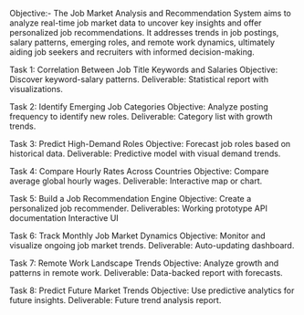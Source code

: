 Objective:-
The Job Market Analysis and Recommendation System aims to analyze real-time job market data to uncover key insights and offer personalized job recommendations. It addresses trends in job postings, salary patterns, emerging roles, and remote work dynamics, ultimately aiding job seekers and recruiters with informed decision-making.

Task 1: Correlation Between Job Title Keywords and Salaries
Objective: Discover keyword-salary patterns.
Deliverable: Statistical report with visualizations.

Task 2: Identify Emerging Job Categories
Objective: Analyze posting frequency to identify new roles.
Deliverable: Category list with growth trends.

 Task 3: Predict High-Demand Roles
Objective: Forecast job roles based on historical data.
Deliverable: Predictive model with visual demand trends.

 Task 4: Compare Hourly Rates Across Countries
Objective: Compare average global hourly wages.
Deliverable: Interactive map or chart.

Task 5: Build a Job Recommendation Engine
Objective: Create a personalized job recommender.
Deliverables:
Working prototype
API documentation
Interactive UI

 Task 6: Track Monthly Job Market Dynamics
Objective: Monitor and visualize ongoing job market trends.
Deliverable: Auto-updating dashboard.

Task 7: Remote Work Landscape Trends
Objective: Analyze growth and patterns in remote work.
Deliverable: Data-backed report with forecasts.

 Task 8: Predict Future Market Trends
Objective: Use predictive analytics for future insights.
Deliverable: Future trend analysis report.



